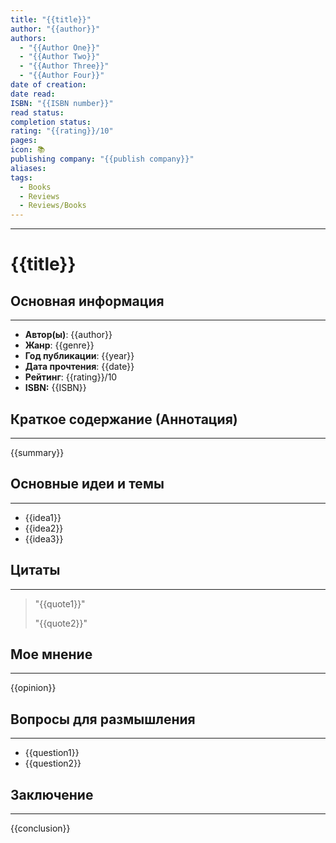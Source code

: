 ```yaml
---
title: "{{title}}"
author: "{{author}}"
authors:
  - "{{Author One}}"
  - "{{Author Two}}"
  - "{{Author Three}}"
  - "{{Author Four}}"
date of creation: 
date read: 
ISBN: "{{ISBN number}}"
read status: 
completion status: 
rating: "{{rating}}/10"
pages: 
icon: 📚
publishing company: "{{publish company}}"
aliases: 
tags:
  - Books
  - Reviews
  - Reviews/Books
---
```

---
# {{title}}


## Основная информация
---

- **Автор(ы)**: {{author}}
- **Жанр**: {{genre}}
- **Год публикации**: {{year}}
- **Дата прочтения**: {{date}}
- **Рейтинг**: {{rating}}/10
- **ISBN:** {{ISBN}}


## Краткое содержание (Аннотация)
---

{{summary}}


## Основные идеи и темы
---

- {{idea1}}
- {{idea2}}
- {{idea3}}


## Цитаты
---

> "{{quote1}}"
> 
> "{{quote2}}"


## Мое мнение
---

{{opinion}}


## Вопросы для размышления
---

- {{question1}}
- {{question2}}


## Заключение
---

{{conclusion}}
